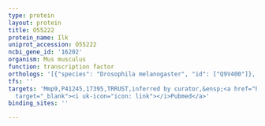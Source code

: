 ```yaml
---
type: protein
layout: protein
title: O55222
protein_name: Ilk
uniprot_accession: O55222
ncbi_gene_id: '16202'
organism: Mus musculus
function: transcription factor
orthologs: '[{"species": "Drosophila melanogaster", "id": ["Q9V400"]}, {"species": "Caenorhabditis elegans", "id": ["Q9TZC4"]}, {"species": "Homo sapiens", "id": ["A0A0A0MTH3"]}, {"species": "Rattus norvegicus", "id": ["Q99J82"]}]'
tfs: ''
targets: 'Mmp9,P41245,17395,TRRUST,inferred by curator,&ensp;<a href="https://www.ncbi.nlm.nih.gov/pubmed/?term=11114721%5Buid%5D+OR+29087512%5Buid%5D"
  target="_blank"><i uk-icon="icon: link"></i>Pubmed</a>'
binding_sites: ''

---
```

